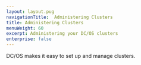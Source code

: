 ```yaml
---
layout: layout.pug
navigationTitle:  Administering Clusters
title: Administering Clusters
menuWeight: 60
excerpt: Administering your DC/OS clusters
enterprise: false
---
```



DC/OS makes it easy to set up and manage clusters.
